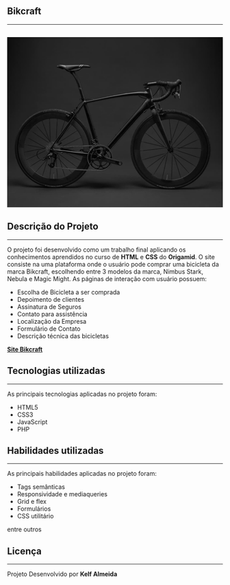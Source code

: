 ## Bikcraft

---

## <p align = "center">

<img src="img/bicicleta/nimbus1.jpg">
</p>

## Descrição do Projeto

---

O projeto foi desenvolvido como um trabalho final aplicando os conhecimentos aprendidos no curso de **HTML** e **CSS** do **Origamid**.
O site consiste na uma plataforma onde o usuário pode comprar uma bicicleta da marca Bikcraft, escolhendo entre 3 modelos da marca, Nimbus Stark, Nebula e Magic Might.
As páginas de interação com usuário possuem:

- Escolha de Bicicleta a ser comprada
- Depoimento de clientes
- Assinatura de Seguros
- Contato para assistência
- Localização da Empresa
- Formulário de Contato
- Descrição técnica das bicicletas

**[Site Bikcraft](https://www.origamid.com/)**

## Tecnologias utilizadas

---

As principais tecnologias aplicadas no projeto foram:

- HTML5
- CSS3
- JavaScript
- PHP

## Habilidades utilizadas

---

As principais habilidades aplicadas no projeto foram:

- Tags semânticas
- Responsividade e mediaqueries
- Grid e flex
- Formulários
- CSS utilitário

entre outros

## Licença

---

Projeto Desenvolvido por **Kelf Almeida**
